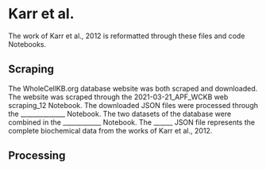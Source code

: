 # Karr et al.
The work of Karr et al., 2012 is reformatted through these files and code Notebooks.

## Scraping
The WholeCellKB.org database website was both scraped and downloaded. The website was scraped through the 2021-03-21_APF_WCKB web scraping_12 Notebook. The downloaded JSON files were processed through the ______________ Notebook. The two datasets of the database were combined in the ____________  Notebook. The ______ JSON file represents the complete biochemical data from the works of Karr et al., 2012.

## Processing

